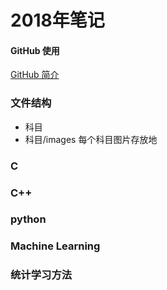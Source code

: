 # 2018年笔记

#### GitHub 使用

<a href="./GitHub_guide.pdf">GitHub 简介</a>

### 文件结构

- 科目
- 科目/images 每个科目图片存放地

### C

### C++

### python

### Machine Learning

### 统计学习方法

